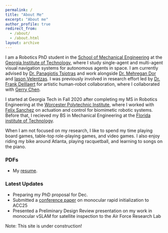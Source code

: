 ```yaml
---
permalink: /
title: "About Me"
excerpt: "About me"
author_profile: true
redirect_from: 
  - /about/
  - /about.html
layout: archive
---
```


I am a Robotics PhD student in the [School of Mechanical Engineering](https://www.me.gatech.edu/) at the [Georgia Institute of Technology](https://www.gatech.edu/), where I study single-agent and multi-agent visual navigation systems for autonomous agents in space. I am currently advised by [Dr. Panagiotis Tsiotras](https://dcsl.gatech.edu/tsiotras.html) and work alongside [Dr. Mehregan Dor](https://mehregandor.github.io/about_me/) and [Iason Velentzas](https://www.linkedin.com/in/iasonvelentzas/). I was previously involved in research effort led by [Dr. Frank Delllaert](https://dellaert.github.io/) for artistic human-robot collaboration, where I collaborated with [Gerry Chen](https://gerry-chen.com/about/).

I started at Georgia Tech in Fall 2020 after completing my MS in Robotics Engineering at the [Worcester Polytechnic Institute](https://www.wpi.edu/), where I worked with [Felix Sanchez](https://www.linkedin.com/in/felixsanchez5/) on actuation and control for biomimetic robotic systems. Before that, I recieved my BS in Mechanical Engineering at the [Florida institute of Technology](https://www.fit.edu/).

When I am not focused on my research, I like to spend my time playing board games, table-top role-playing games, and video games. I also enjoy riding my bike around Atlanta, playing racquetball, and learning to songs on the piano.

### PDFs

- My [resume](/pdf/JDFlorez-Resume-24-10-07.pdf).

### Latest Updates
- Preparing my PhD proposal for Dec.
- Submitted a [conference paper](https://arxiv.org/abs/2409.16465) on monocular rapid initialization to ACC25
- Presented a Preliminary Design Review presentation on my work in monocular vSLAM for satellite inspection to the Air Force Research Lab

Note: This site is under construction!
